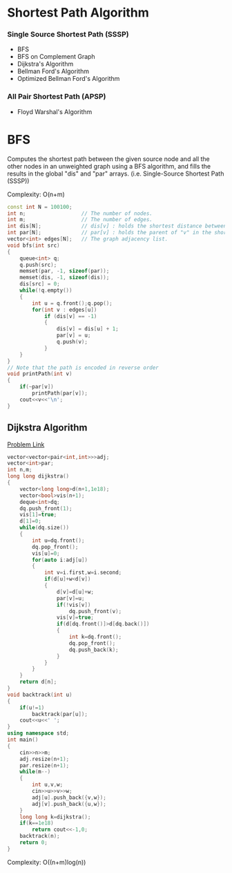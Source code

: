 # Shortest Path Algorithm

### Single Source Shortest Path (SSSP)

- BFS
- BFS on Complement Graph
- Dijkstra's Algorithm
- Bellman Ford's Algorithm
- Optimized Bellman Ford's Algorithm

### All Pair Shortest Path (APSP)

- Floyd Warshal's Algorithm

# BFS

Computes the shortest path between the given source node and 
all the other nodes in an unweighted graph using a BFS algorithm,
and fills the results in the global "dis" and "par" arrays.
(i.e. Single-Source Shortest Path (SSSP))
 
Complexity: O(n+m)
```cpp
const int N = 100100;
int n;                  // The number of nodes.
int m;                  // The number of edges.
int dis[N];             // dis[v] : holds the shortest distance between the source and node "v".
int par[N];             // par[v] : holds the parent of "v" in the shortest path the source to node "v".
vector<int> edges[N];   // The graph adjacency list.
void bfs(int src) 
{
    queue<int> q;
    q.push(src);
    memset(par, -1, sizeof(par));
    memset(dis, -1, sizeof(dis));
    dis[src] = 0;
    while(!q.empty()) 
    {
        int u = q.front();q.pop();
        for(int v : edges[u]) 
            if (dis[v] == -1)
            {
                dis[v] = dis[u] + 1;
                par[v] = u;
                q.push(v);
            }
    }
}
// Note that the path is encoded in reverse order
void printPath(int v)
{
    if(~par[v]) 
        printPath(par[v]);
    cout<<v<<'\n';
}
```
## Dijkstra Algorithm

[Problem Link](https://codeforces.com/contest/20/problem/C)

```cpp
vector<vector<pair<int,int>>>adj;
vector<int>par;
int n,m;
long long dijkstra()
{
    vector<long long>d(n+1,1e18);
    vector<bool>vis(n+1);
    deque<int>dq;
    dq.push_front(1);
    vis[1]=true;
    d[1]=0;
    while(dq.size())
    {
        int u=dq.front();
        dq.pop_front();
        vis[u]=0;
        for(auto i:adj[u])
        {
            int v=i.first,w=i.second;
            if(d[u]+w<d[v])
            {
                d[v]=d[u]+w;
                par[v]=u;
                if(!vis[v])
                    dq.push_front(v);
                vis[v]=true;
                if(d[dq.front()]>d[dq.back()])
                {
                    int k=dq.front();
                    dq.pop_front();
                    dq.push_back(k);
                }
            }
        }
    }
    return d[n];
}
void backtrack(int u)
{
    if(u!=1)
        backtrack(par[u]);
    cout<<u<<' ';
}
using namespace std;
int main()
{
    cin>>n>>m;
    adj.resize(n+1);
    par.resize(n+1);
    while(m--)
    {
        int u,v,w;
        cin>>u>>v>>w;
        adj[u].push_back({v,w});
        adj[v].push_back({u,w});
    }
    long long k=dijkstra();
    if(k==1e18)
        return cout<<-1,0;
    backtrack(n);
    return 0;
}
```
Complexity: O((n+m)log(n))
